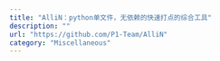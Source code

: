 ```yaml
---
title: "AlliN：python单文件，无依赖的快速打点的综合工具"
description: ""
url: "https://github.com/P1-Team/AlliN"
category: "Miscellaneous"
---
```

